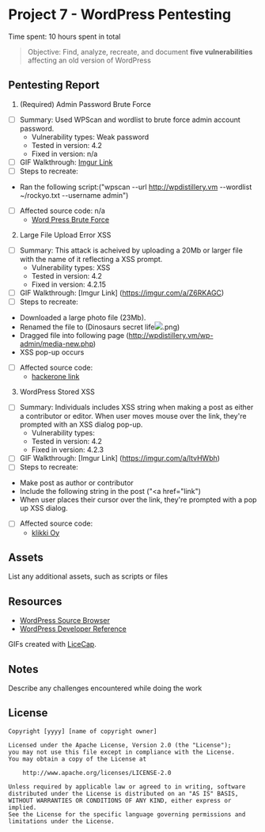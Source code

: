 # Project 7 - WordPress Pentesting

Time spent: 10 hours spent in total

> Objective: Find, analyze, recreate, and document **five vulnerabilities** affecting an old version of WordPress

## Pentesting Report

1. (Required) Admin Password Brute Force
  - [ ] Summary: Used WPScan and wordlist to brute force admin account password. 
    - Vulnerability types: Weak password
    - Tested in version: 4.2
    - Fixed in version: n/a
  - [ ] GIF Walkthrough: [Imgur Link](https://imgur.com/a/GLKfJ6L)
  - [ ] Steps to recreate: 
  - Ran the following script:("wpscan --url http://wpdistillery.vm --wordlist ~/rockyo.txt --username admin")
  - [ ] Affected source code: n/a
    - [Word Press Brute Force](https://www.wpwhitesecurity.com/strong-wordpress-passwords-wpscan/)
2. Large File Upload Error XSS
  - [ ] Summary: This attack is acheived by uploading a 20Mb or larger file with the name of it reflecting a XSS prompt.
    - Vulnerability types: XSS
    - Tested in version: 4.2
    - Fixed in version: 4.2.15
  - [ ] GIF Walkthrough: [Imgur Link] (https://imgur.com/a/Z6RKAGC)
  - [ ] Steps to recreate: 
  - Downloaded a large photo file (23Mb). 
  - Renamed the file to (Dinosaurs secret life<img src=x onerror=alert(200)>.png) 
  - Dragged file into following page (http://wpdistillery.vm/wp-admin/media-new.php) 
  - XSS pop-up occurs
  - [ ] Affected source code:
    - [hackerone link](https://hackerone.com/reports/203515)
3. WordPress Stored XSS
  - [ ] Summary: Individuals includes XSS string when making a post as either a contributor or editor. When user moves mouse over the link, they're prompted with an XSS dialog pop-up. 
    - Vulnerability types:
    - Tested in version: 4.2
    - Fixed in version: 4.2.3
  - [ ] GIF Walkthrough: [Imgur Link] (https://imgur.com/a/ltvHWbh)
  - [ ] Steps to recreate: 
  - Make post as author or contributor
  - Include the following string in the post ("<a href="</a><a title=" onmouseover=alert('test')  ">link</a>")
  - When user places their cursor over the link, they're prompted with a pop up XSS dialog.
  - [ ] Affected source code:
    - [klikki Oy](https://klikki.fi/adv/wordpress3.html)
## Assets

List any additional assets, such as scripts or files

## Resources

- [WordPress Source Browser](https://core.trac.wordpress.org/browser/)
- [WordPress Developer Reference](https://developer.wordpress.org/reference/)

GIFs created with [LiceCap](http://www.cockos.com/licecap/).

## Notes

Describe any challenges encountered while doing the work

## License

    Copyright [yyyy] [name of copyright owner]

    Licensed under the Apache License, Version 2.0 (the "License");
    you may not use this file except in compliance with the License.
    You may obtain a copy of the License at

        http://www.apache.org/licenses/LICENSE-2.0

    Unless required by applicable law or agreed to in writing, software
    distributed under the License is distributed on an "AS IS" BASIS,
    WITHOUT WARRANTIES OR CONDITIONS OF ANY KIND, either express or implied.
    See the License for the specific language governing permissions and
    limitations under the License.
